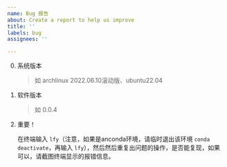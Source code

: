 ```yaml
---
name: Bug 报告
about: Create a report to help us improve
title: ''
labels: bug
assignees: ''

---
```


0. 系统版本
    > 如 archlinux 2022.06.10滚动版、ubuntu22.04


1. 软件版本
    > 如 0.0.4
 

2. 重要！

    在终端输入 `lfy`（注意，如果是anconda环境，请临时退出该环境 `conda deactivate`，再输入 `lfy`），然后然后重复出问题的操作，是否能复现，如果可以，请截图终端显示的报错信息。
